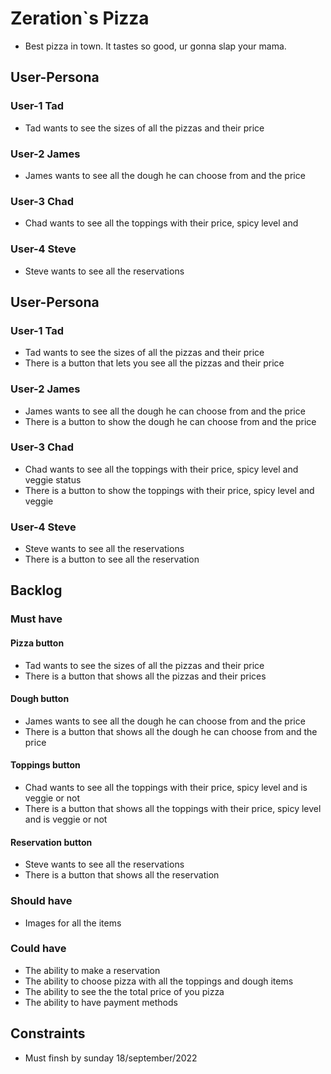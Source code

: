 # Zeration`s Pizza
- Best pizza in town. It tastes so good, ur gonna slap your mama. 
## User-Persona

### User-1 Tad
- Tad wants to see the sizes of all the pizzas and their price
### User-2 James
- James wants to see all the dough he can choose from and the price
### User-3 Chad
- Chad wants to see all the toppings with their price, spicy level and 
### User-4 Steve
- Steve wants to see all the reservations

## User-Persona

### User-1 Tad
- Tad wants to see the sizes of all the pizzas and their price
- There is a button that lets you see all the pizzas and their price
### User-2 James
- James wants to see all the dough he can choose from and the price
- There is a button to show the dough he can choose from and the price
### User-3 Chad
- Chad wants to see all the toppings with their price, spicy level and veggie status
- There is a button to show the toppings with their price, spicy level and veggie
### User-4 Steve
- Steve wants to see all the reservations
- There is a button to see all the reservation

## Backlog

### Must have

#### Pizza button

- Tad wants to see the sizes of all the pizzas and their price
- There is a button that shows all the pizzas and their prices

#### Dough button

- James wants to see all the dough he can choose from and the price
- There is a button that shows all the dough he can choose from and the price

#### Toppings button

- Chad wants to see all the toppings with their price, spicy level and is veggie or not
- There is a button that shows all the toppings with their price, spicy level and is veggie or not

#### Reservation button

- Steve wants to see all the reservations
- There is a button that shows all the reservation

### Should have

- Images for all the items

### Could have

- The ability to make a reservation
- The ability to choose pizza with all the toppings and dough items
- The ability to see the the total price of you pizza
- The ability to have payment methods
## Constraints
- Must finsh by sunday 18/september/2022